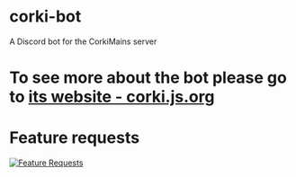# corki-bot 
A Discord bot for the CorkiMains server

# To see more about the bot please go to [its website - corki.js.org](https://corki.js.org)

# Feature requests
[![Feature Requests](http://feathub.com/dvtate/corki?format=svg)](http://feathub.com/dvtate/corki)
